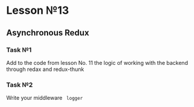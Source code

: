 # Lesson №13

## Asynchronous Redux

### Task №1

Add to the code from lesson No. 11 the logic of working with the backend through redax and redux-thunk

### Task №2

Write your middleware ``` logger```
